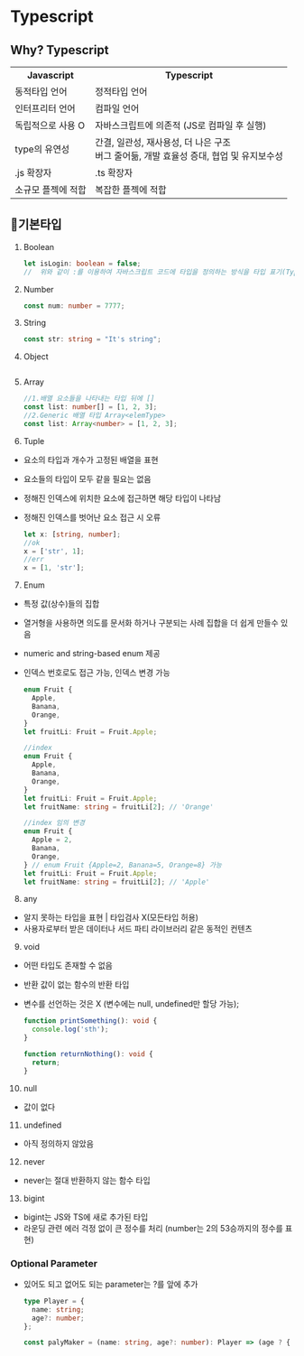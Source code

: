 # Typescript

## Why? Typescript

  <table>
    <tr>
      <th>Javascript</th>
      <th>Typescript</th>
    </tr>
    <tr>
      <td>동적타입 언어</td>
      <td>정적타입 언어</td>
    </tr>
    <tr>
      <td>인터프리터 언어</td>
      <td>컴파일 언어</td>
    </tr>
    <tr>
      <td>독립적으로 사용 O</td>
      <td>자바스크립트에 의존적 (JS로 컴파일 후 실행)</td>
    </tr>
    <tr>
      <td>type의 유연성</td>
      <td>간결, 일관성, 재사용성, 더 나은 구조 <br> 버그 줄어듦, 개발 효율성 증대, 협업 및 유지보수성</td>
    </tr>
    <tr>
      <td>.js 확장자</td>
      <td>.ts 확장자</td>
    </tr>
    <tr>
      <td>소규모 플젝에 적합</td>
      <td>복잡한 플젝에 적합</td>
    </tr>
  </table>

## 🙂기본타입

1. Boolean
   ```ts
   let isLogin: boolean = false;
   //  위와 같이 :를 이용하여 자바스크립트 코드에 타입을 정의하는 방식을 타입 표기(Type Annotation)
   ```
2. Number
   ```ts
   const num: number = 7777;
   ```
3. String
   ```ts
   const str: string = "It's string";
   ```
4. Object

   ```ts

   ```

5. Array

   ```ts
   //1.배열 요소들을 나타내는 타입 뒤에 []
   const list: number[] = [1, 2, 3];
   //2.Generic 배열 타입 Array<elemType>
   const list: Array<number> = [1, 2, 3];
   ```

6. Tuple

- 요소의 타입과 개수가 고정된 배열을 표현
- 요소들의 타입이 모두 같을 필요는 없음
- 정해진 인덱스에 위치한 요소에 접근하면 해당 타입이 나타남
- 정해진 인덱스를 벗어난 요소 접근 시 오류

  ```ts
  let x: [string, number];
  //ok
  x = ['str', 1];
  //err
  x = [1, 'str'];
  ```

7. Enum

- 특정 값(상수)들의 집합
- 열거형을 사용하면 의도를 문서화 하거나 구분되는 사례 집합을 더 쉽게 만들수 있음
- numeric and string-based enum 제공
- 인덱스 번호로도 접근 가능, 인덱스 변경 가능

  ```ts
  enum Fruit {
    Apple,
    Banana,
    Orange,
  }
  let fruitLi: Fruit = Fruit.Apple;

  //index
  enum Fruit {
    Apple,
    Banana,
    Orange,
  }
  let fruitLi: Fruit = Fruit.Apple;
  let fruitName: string = fruitLi[2]; // 'Orange'

  //index 임의 변경
  enum Fruit {
    Apple = 2,
    Banana,
    Orange,
  } // enum Fruit {Apple=2, Banana=5, Orange=8} 가능
  let fruitLi: Fruit = Fruit.Apple;
  let fruitName: string = fruitLi[2]; // 'Apple'
  ```

8. any

- 알지 못하는 타입을 표현 | 타입검사 X(모든타입 허용)
- 사용자로부터 받은 데이터나 서드 파티 라이브러리 같은 동적인 컨텐츠

9. void

- 어떤 타입도 존재할 수 없음
- 반환 값이 없는 함수의 반환 타입
- 변수를 선언하는 것은 X (변수에는 null, undefined만 할당 가능);

  ```ts
  function printSomething(): void {
    console.log('sth');
  }

  function returnNothing(): void {
    return;
  }
  ```

10. null

- 값이 없다

11. undefined

- 아직 정의하지 않았음

12. never

- never는 절대 반환하지 않는 함수 타입

13. bigint

- bigint는 JS와 TS에 새로 추가된 타입
- 라운딩 관련 에러 걱정 없이 큰 정수를 처리 (number는 2의 53승까지의 정수를 표현)

### Optional Parameter

- 있어도 되고 없어도 되는 parameter는 ?를 앞에 추가

  ```ts
  type Player = {
    name: string;
    age?: number;
  };

  const palyMaker = (name: string, age?: number): Player => (age ? { name, age } : { name });
  ```
